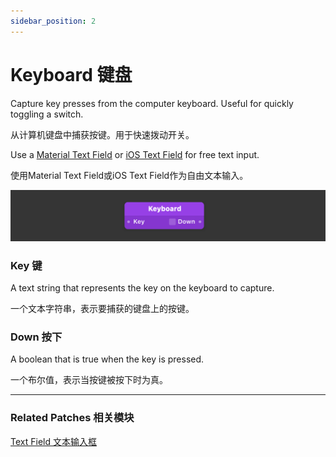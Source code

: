 ```yaml
---
sidebar_position: 2
---
```


# Keyboard 键盘

Capture key presses from the computer keyboard. Useful for quickly toggling a switch.

从计算机键盘中捕获按键。用于快速拨动开关。

Use a [Material Text Field](./../Material/Text%20Field.md) or [iOS Text Field](./../iOS/Text%20Field.md) for free text input.

使用Material Text Field或iOS Text Field作为自由文本输入。

![Image](./../../../static/img/docs/Interaction/keyboard.png)

### Key 键

A text string that represents the key on the keyboard to capture.

一个文本字符串，表示要捕获的键盘上的按键。

### Down 按下

A boolean that is true when the key is pressed.

一个布尔值，表示当按键被按下时为真。

------

### Related Patches 相关模块

[Text Field 文本输入框](./../iOS/Text%20Field.md)

